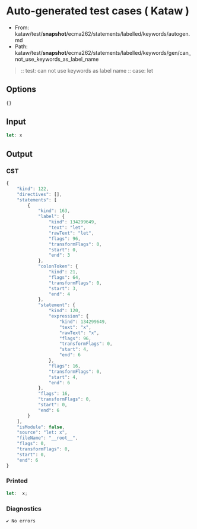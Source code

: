 # Auto-generated test cases ( Kataw )
- From: kataw/test/__snapshot__/ecma262/statements/labelled/keywords/autogen.md
- Path: kataw/test/__snapshot__/ecma262/statements/labelled/keywords/gen/can_not_use_keywords_as_label_name
> :: test: can not use keywords as label name
> :: case: let
## Options

`````js
{}
`````
## Input

`````js
let: x
`````
## Output

### CST

```javascript
{
    "kind": 122,
    "directives": [],
    "statements": [
        {
            "kind": 163,
            "label": {
                "kind": 134299649,
                "text": "let",
                "rawText": "let",
                "flags": 96,
                "transformFlags": 0,
                "start": 0,
                "end": 3
            },
            "colonToken": {
                "kind": 21,
                "flags": 64,
                "transformFlags": 0,
                "start": 3,
                "end": 4
            },
            "statement": {
                "kind": 120,
                "expression": {
                    "kind": 134299649,
                    "text": "x",
                    "rawText": "x",
                    "flags": 96,
                    "transformFlags": 0,
                    "start": 4,
                    "end": 6
                },
                "flags": 16,
                "transformFlags": 0,
                "start": 4,
                "end": 6
            },
            "flags": 16,
            "transformFlags": 0,
            "start": 0,
            "end": 6
        }
    ],
    "isModule": false,
    "source": "let: x",
    "fileName": "__root__",
    "flags": 0,
    "transformFlags": 0,
    "start": 0,
    "end": 6
}
```

### Printed

```javascript
let:  x;
```

### Diagnostics

```javascript
✔ No errors
```

